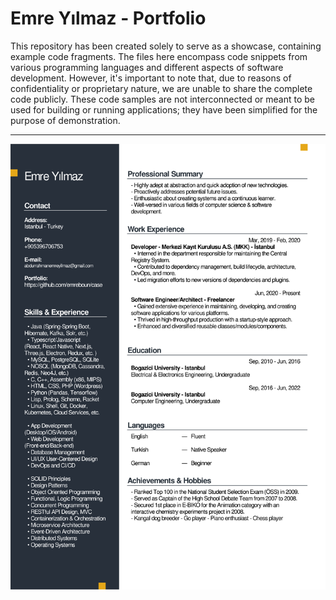 # Emre Yılmaz - Portfolio
This repository has been created solely to serve as a showcase, containing example code fragments. The files here encompass code snippets from various programming languages and different aspects of software development. However, it's important to note that, due to reasons of confidentiality or proprietary nature, we are unable to share the complete code publicly. These code samples are not interconnected or meant to be used for building or running applications; they have been simplified for the purpose of demonstration.

---

![](https://github.com/emreboun/case/blob/main/emre_yilmaz.png)
